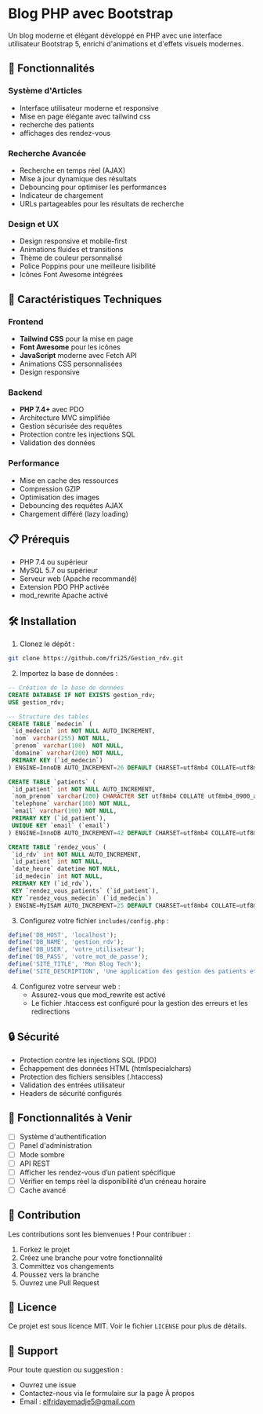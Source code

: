 # Blog PHP avec Bootstrap

Un blog moderne et élégant développé en PHP avec une interface utilisateur Bootstrap 5, enrichi d'animations et d'effets visuels modernes.

## 🚀 Fonctionnalités

### Système d'Articles
- Interface utilisateur moderne et responsive
- Mise en page élégante avec tailwind css
- recherche des patients
- affichages des rendez-vous

### Recherche Avancée
- Recherche en temps réel (AJAX)
- Mise à jour dynamique des résultats
- Debouncing pour optimiser les performances
- Indicateur de chargement
- URLs partageables pour les résultats de recherche



### Design et UX
- Design responsive et mobile-first
- Animations fluides et transitions
- Thème de couleur personnalisé
- Police Poppins pour une meilleure lisibilité
- Icônes Font Awesome intégrées

## 🎨 Caractéristiques Techniques

### Frontend
- **Tailwind CSS** pour la mise en page
- **Font Awesome** pour les icônes
- **JavaScript** moderne avec Fetch API
- Animations CSS personnalisées
- Design responsive

### Backend
- **PHP 7.4+** avec PDO
- Architecture MVC simplifiée
- Gestion sécurisée des requêtes
- Protection contre les injections SQL
- Validation des données

### Performance
- Mise en cache des ressources
- Compression GZIP
- Optimisation des images
- Debouncing des requêtes AJAX
- Chargement différé (lazy loading)

## 📋 Prérequis

- PHP 7.4 ou supérieur
- MySQL 5.7 ou supérieur
- Serveur web (Apache recommandé)
- Extension PDO PHP activée
- mod_rewrite Apache activé

## 🛠️ Installation

1. Clonez le dépôt :
```bash
git clone https://github.com/fri25/Gestion_rdv.git
```

2. Importez la base de données :
```sql
-- Création de la base de données
CREATE DATABASE IF NOT EXISTS gestion_rdv;
USE gestion_rdv;

-- Structure des tables
CREATE TABLE `medecin` (
 `id_medecin` int NOT NULL AUTO_INCREMENT,
 `nom` varchar(255) NOT NULL,
 `prenom` varchar(100)  NOT NULL,
 `domaine` varchar(200) NOT NULL,
 PRIMARY KEY (`id_medecin`)
) ENGINE=InnoDB AUTO_INCREMENT=26 DEFAULT CHARSET=utf8mb4 COLLATE=utf8mb4_0900_ai_ci

CREATE TABLE `patients` (
 `id_patient` int NOT NULL AUTO_INCREMENT,
 `nom_prenom` varchar(200) CHARACTER SET utf8mb4 COLLATE utf8mb4_0900_ai_ci NOT NULL,
 `telephone` varchar(100) NOT NULL,
 `email` varchar(100) NOT NULL,
 PRIMARY KEY (`id_patient`),
 UNIQUE KEY `email` (`email`)
) ENGINE=InnoDB AUTO_INCREMENT=42 DEFAULT CHARSET=utf8mb4 COLLATE=utf8mb4_0900_ai_ci

CREATE TABLE `rendez_vous` (
 `id_rdv` int NOT NULL AUTO_INCREMENT,
 `id_patient` int NOT NULL,
 `date_heure` datetime NOT NULL,
 `id_medecin` int NOT NULL,
 PRIMARY KEY (`id_rdv`),
 KEY `rendez_vous_patients` (`id_patient`),
 KEY `rendez_vous_medecin` (`id_medecin`)
) ENGINE=MyISAM AUTO_INCREMENT=25 DEFAULT CHARSET=utf8mb4 COLLATE=utf8mb4_0900_ai_ci
```

3. Configurez votre fichier `includes/config.php` :
```php
define('DB_HOST', 'localhost');
define('DB_NAME', 'gestion_rdv');
define('DB_USER', 'votre_utilisateur');
define('DB_PASS', 'votre_mot_de_passe');
define('SITE_TITLE', 'Mon Blog Tech');
define('SITE_DESCRIPTION', 'Une application des gestion des patients et des rendez-vous médical');
```

4. Configurez votre serveur web :
   - Assurez-vous que mod_rewrite est activé
   - Le fichier .htaccess est configuré pour la gestion des erreurs et les redirections



## 🔒 Sécurité

- Protection contre les injections SQL (PDO)
- Échappement des données HTML (htmlspecialchars)
- Protection des fichiers sensibles (.htaccess)
- Validation des entrées utilisateur
- Headers de sécurité configurés

## 🎯 Fonctionnalités à Venir

- [ ] Système d'authentification
- [ ] Panel d'administration
- [ ] Mode sombre
- [ ] API REST
- [ ] Afficher les rendez-vous d’un patient spécifique
- [ ] Vérifier en temps réel la disponibilité d’un créneau horaire
- [ ] Cache avancé

## 🤝 Contribution

Les contributions sont les bienvenues ! Pour contribuer :

1. Forkez le projet
2. Créez une branche pour votre fonctionnalité
3. Committez vos changements
4. Poussez vers la branche
5. Ouvrez une Pull Request

## 📝 Licence

Ce projet est sous licence MIT. Voir le fichier `LICENSE` pour plus de détails.

## 📧 Support

Pour toute question ou suggestion :
- Ouvrez une issue
- Contactez-nous via le formulaire sur la page À propos
- Email : elfridayemadje5@gmail.com